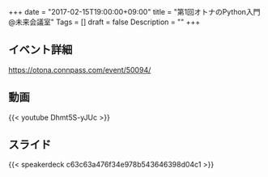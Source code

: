 +++
date = "2017-02-15T19:00:00+09:00"
title = "第1回オトナのPython入門@未来会議室"
Tags = []
draft = false
Description = ""
+++

## イベント詳細

https://otona.connpass.com/event/50094/

## 動画

{{< youtube Dhmt5S-yJUc >}}

## スライド

{{< speakerdeck c63c63a476f34e978b543646398d04c1 >}}
